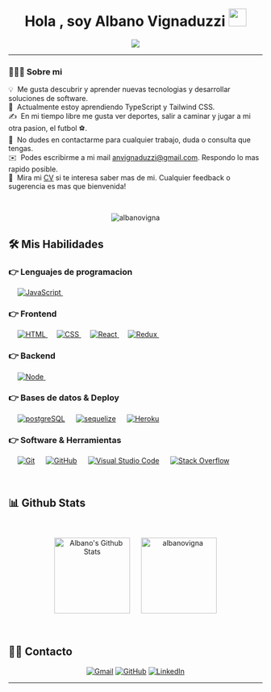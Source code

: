 <h1 align="center">Hola , soy Albano Vignaduzzi <img src="https://media.giphy.com/media/hvRJCLFzcasrR4ia7z/giphy.gif" width="35"></h1>
<p align="center">
  <a href="https://github.com/DenverCoder1/readme-typing-svg"><img src="https://readme-typing-svg.herokuapp.com?lines=Full+Stack+Web+Developer;Estudiante+de+Ingenieria+en+Sistemas&center=true&width=500&height=50"></a>
</p>
<hr/>

### 👨🏻‍💻 Sobre mi

💡 &nbsp;Me gusta descubrir y aprender nuevas tecnologias y desarrollar soluciones de software.\
🌱 &nbsp;Actualmente estoy aprendiendo TypeScript y Tailwind CSS.\
✍️ &nbsp;En mi tiempo libre me gusta ver deportes, salir a caminar y jugar a mi otra pasion, el futbol ⚽.\
💬 &nbsp;No dudes en contactarme para cualquier trabajo, duda o consulta que tengas.\
✉️ &nbsp;Podes escribirme a mi mail anvignaduzzi@gmail.com. Respondo lo mas rapido posible.\
📄 &nbsp;Mira mi [CV](https://drive.google.com/file/d/1qAE0Bv0VWr2s4hK73rJi6HhxF_au_uXy/view?usp=sharing) si te interesa saber mas de mi. Cualquier feedback o sugerencia es mas que bienvenida!

<br>
<p align="center"> <img src="https://komarev.com/ghpvc/?username=albanovigna&label=Profile%20views&color=0e75b6&style=plastic" alt="albanovigna" /> </p>


## 🛠️ Mis Habilidades

### 👉 Lenguajes de programacion

<p align="left">
  &emsp;
  <a href="https://developer.mozilla.org/en-US/docs/Web/JavaScript" target="_blank"> 
     <img alt="JavaScript" src="https://img.shields.io/badge/JavaScript-323330?style=for-the-badge&logo=javascript&logoColor=F7DF1E">
   </a>
  &emsp;
</p>

### 👉 Frontend 
<p align="left"> 
  &emsp; 
  <a href="https://www.w3.org/html/" target="_blank"> 
   <img alt="HTML" src="https://img.shields.io/badge/HTML5-E34F26?style=for-the-badge&logo=html5&logoColor=white">
  </a>   
  &emsp;
  <a href="https://www.w3schools.com/css/" target="_blank">
    <img alt="CSS" src="https://img.shields.io/badge/CSS3-1572B6?style=for-the-badge&logo=css3&logoColor=white">
  </a> 
   &emsp;
  <a href="https://es.reactjs.org/" target="_blank">
    <img alt="React" src="https://img.shields.io/badge/React-20232A?style=for-the-badge&logo=react&logoColor=61DAFB">
  </a> 
   &emsp;
  <a href="https://es.redux.js.org/" target="_blank">
    <img alt="Redux" src="https://img.shields.io/badge/Redux-593D88?style=for-the-badge&logo=redux&logoColor=white">
  </a> 
   &emsp;
</p>

### 👉 Backend 
<p align="left"> 
  &emsp; 
  <a href="https://nodejs.org/es/docs/" target="_blank"> 
   <img alt="Node" src="https://img.shields.io/badge/Node.js-339933?style=for-the-badge&logo=nodedotjs&logoColor=white">
  </a>   
  &emsp;
  <a href="https://expressjs.com/es/" target="_blank">
    <img alt="" src="https://img.shields.io/badge/Express.js-000000?style=for-the-badge&logo=express&logoColor=white">
  </a> 
</p>

### 👉 Bases de datos & Deploy
<p align="left">
  &emsp;
    <a href="https://www.postgresql.org/"><img alt="postgreSQL" src="https://img.shields.io/badge/PostgreSQL-316192?style=for-the-badge&logo=postgresql&logoColor=white"></a>
  &emsp;
    <a href="https://sequelize.org/"><img alt="sequelize" src ="https://img.shields.io/badge/Sequelize-52B0E7?style=for-the-badge&logo=Sequelize&logoColor=white"/></a>
  &emsp;
    <a href="https://www.heroku.com/"><img alt="Heroku" src="https://img.shields.io/badge/Heroku-430098?style=for-the-badge&logo=heroku&logoColor=white"></a>  
 </p>
  

 ### 👉 Software & Herramientas
 
<p>
  &emsp;
    <a href="https://git-scm.com/"><img alt="Git" src="https://img.shields.io/badge/GIT-E44C30?style=for-the-badge&logo=git&logoColor=white"></a>
  &emsp;
   <a href="https://github.com/"><img alt="GitHub" src="https://img.shields.io/badge/GitHub-100000?style=for-the-badge&logo=github&logoColor=white"></a>
  &emsp;
    <a href="https://code.visualstudio.com/"><img alt="Visual Studio Code" src="https://img.shields.io/badge/Visual_Studio_Code-0078D4?style=for-the-badge&logo=visual%20studio%20code&logoColor=white"></a>
  &emsp;
    <a href="https://es.stackoverflow.com/"><img alt="Stack Overflow" src="https://img.shields.io/badge/Stack_Overflow-FE7A16?style=for-the-badge&logo=stack-overflow&logoColor=white"></a>
  &emsp;
</p>

<br/>

## 📊 Github Stats 

  <br/>
  <p align="center">
    <a href="https://github.com/anuraghazra/github-readme-stats"><img alt="Albano's Github Stats" src="https://github-readme-stats.vercel.app/api?username=albanovigna&show_icons=true&count_private=true&theme=algolia" height="150px"/></a>
  &emsp;
	  <img src="https://github-readme-stats.vercel.app/api/top-langs?username=albanovigna&show_icons=true&locale=en&layout=compact&theme=algolia" alt="albanovigna" height="150px"/>
  </p>


<br/>

## 🙋‍♂️ Contacto
<p align="center">
	<a href="mailto:anvignaduzzi@gmail.com"><img src="https://img.shields.io/badge/Gmail-D14836?style=for-the-badge&logo=gmail&logoColor=white" alt="Gmail"/></a>
	<a href="https://github.com/albanovigna"><img src="https://img.shields.io/badge/GitHub-100000?style=for-the-badge&logo=github&logoColor=white" alt="GitHub"/></a>
	<a href="www.linkedin.com/in/albano-vignaduzzi"><img src="https://img.shields.io/badge/LinkedIn-0077B5?style=for-the-badge&logo=linkedin&logoColor=white" alt="LinkedIn"/></a>
</p>

<hr/>

